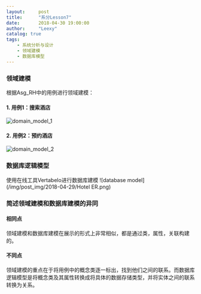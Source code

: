```yaml
---
layout:     post
title:      "系分Lesson7"
date:       2018-04-30 19:00:00
author:     "Leexy"
catalog: true
tags:
    - 系统分析与设计
    - 领域建模
    - 数据库模型
---
```


### 领域建模

根据Asg_RH中的用例进行领域建模：
#### 1. 用例1：搜索酒店

  ![domain_model_1](/img/post_img/2018-04-29/domain_model_1.png)

#### 2. 用例2：预约酒店

  ![domain_model_2](/img/post_img/2018-04-29/domain_model_2.png)

### 数据库逻辑模型
  使用在线工具Vertabelo进行数据库建模
  ![database model](/img/post_img/2018-04-29/Hotel ER.png)

### 简述领域建模和数据库建模的异同

#### 相同点
  领域建模和数据库建模在展示的形式上非常相似，都是通过类，属性，关联构建的。

#### 不同点
  领域建模的重点在于将用例中的概念类逐一标出，找到他们之间的联系。而数据库逻辑模型是将概念类及其属性转换成将具体的数据存储类型，并将实体之间的联系转换为关系。
